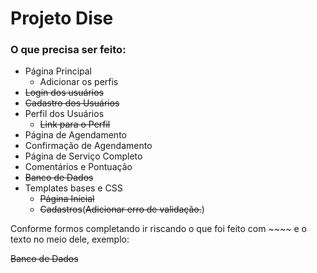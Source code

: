 # Projeto Dise

### O que precisa ser feito:
* Página Principal
    * Adicionar os perfis
* ~~Login dos usuários~~
* ~~Cadastro dos Usuários~~
* Perfil dos Usuários
    * ~~Link para o Perfil~~
* Página de Agendamento
* Confirmação de Agendamento
* Página de Serviço Completo
* Comentários e Pontuação
* ~~Banco de Dados~~
* Templates bases e CSS
    * ~~Página Inicial~~
    * ~~Cadastros~~(~~Adicionar erro de validação.~~)

Conforme formos completando ir riscando o que foi feito com ~~~~ e o texto no meio dele, exemplo:

~~Banco de Dados~~